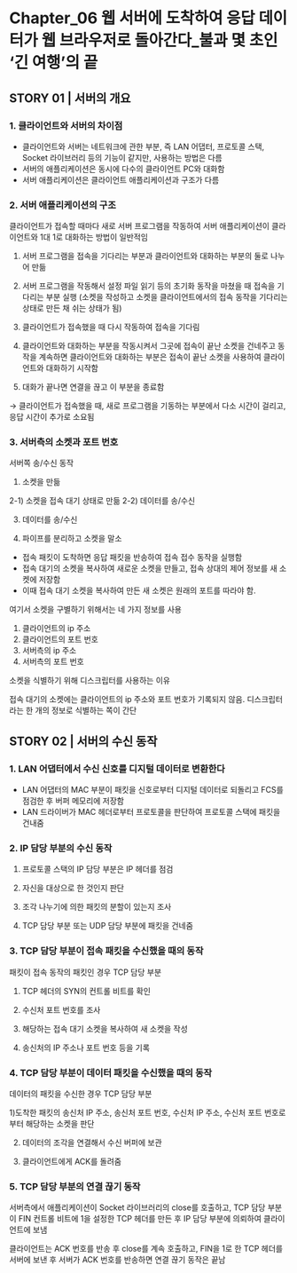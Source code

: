 # Chapter_06 웹 서버에 도착하여 응답 데이터가 웹 브라우저로 돌아간다_불과 몇 초인 ‘긴 여행’의 끝

## STORY 01 | 서버의 개요

### 1. 클라이언트와 서버의 차이점

- 클라이언트와 서버는 네트워크에 관한 부분, 즉 LAN 어댑터, 프로토콜 스택, Socket 라이브러리 등의 기능이 같지만, 사용하는 방법은 다름
- 서버의 애플리케이션은 동시에 다수의 클라이언트 PC와 대화함
- 서버 애플리케이션은 클라이언트 애플리케이션과 구조가 다름

### 2. 서버 애플리케이션의 구조

클라이언트가 접속할 때마다 새로 서버 프로그램을 작동하여 서버 애플리케이션이 클라이언트와 1대 1로 대화하는 방법이 일반적임

1) 서버 프로그램을 접속을 기다리는 부분과 클라이언트와 대화하는 부분의 둘로 나누어 만듦

2) 서버 프로그램을 작동해서 설정 파일 읽기 등의 초기화 동작을 마쳤을 때 접속을 기다리는 부분 실행 (소켓을 작성하고 소켓을 클라이언트에서의 접속 동작을 기다리는 상태로 만든 채 쉬는 상태가 됨)

3) 클라이언트가 접속했을 때 다시 작동하여 접속을 기다림

4) 클라이언트와 대화하는 부분을 작동시켜서 그곳에 접속이 끝난 소켓을 건네주고 동작을 계속하면 클라이언트와 대화하는 부분은 접속이 끝난 소켓을 사용하여 클라이언트와 대화하기 시작함

5) 대화가 끝나면 연결을 끊고 이 부분을 종료함

→ 클라이언트가 접속했을 때, 새로 프로그램을 기동하는 부분에서 다소 시간이 걸리고, 응답 시간이 추가로 소요됨

### 3. 서버측의 소켓과 포트 번호

서버쪽 송/수신 동작

1) 소켓을 만듦

2-1) 소켓을 접속 대기 상태로 만듦
2-2) 데이터를 송/수신

3) 데이터를 송/수신

4) 파이프를 분리하고 소켓을 말소

- 접속 패킷이 도착하면 응답 패킷을 반송하여 접속 접수 동작을 실행함
- 접속 대기의 소켓을 복사하여 새로운 소켓을 만들고, 접속 상대의 제어 정보를 새 소켓에 저장함
- 이때 접속 대기 소켓을 복사하여 만든 새 소켓은 원래의 포트를 따라야 함.

여기서 소켓을 구별하기 위해서는 네 가지 정보를 사용

1. 클라이언트의 ip 주소
2. 클라이언트의 포트 번호
3. 서버측의 ip 주소
4. 서버측의 포트 번호

소켓을 식별하기 위해 디스크립터를 사용하는 이유

접속 대기의 소켓에는 클라이언트의 ip 주소와 포트 번호가 기록되지 않음.
디스크립터라는 한 개의 정보로 식별하는 쪽이 간단

## STORY 02 | 서버의 수신 동작

### 1. LAN 어댑터에서 수신 신호를 디지털 데이터로 변환한다

- LAN 어댑터의 MAC 부분이 패킷을 신호로부터 디지털 데이터로 되돌리고 FCS를 점검한 후 버퍼 메모리에 저장함
- LAN 드라이버가 MAC 헤더로부터 프로토콜을 판단하여 프로토콜 스택에 패킷을 건내줌

### 2. IP 담당 부분의 수신 동작

1) 프로토콜 스택의 IP 담당 부분은 IP 헤더를 점검

2) 자신을 대상으로 한 것인지 판단

3) 조각 나누기에 의한 패킷의 분할이 있는지 조사

4) TCP 담당 부분 또는 UDP 담당 부분에 패킷을 건네줌

### 3. TCP 담당 부분이 접속 패킷을 수신했을 때의 동작

패킷이 접속 동작의 패킷인 경우 TCP 담당 부분

1) TCP 헤더의 SYN의 컨트롤 비트를 확인

2) 수신처 포트 번호를 조사

3) 해당하는 접속 대기 소켓을 복사하여 새 소켓을 작성

4) 송신처의 IP 주소나 포트 번호 등을 기록

### 4. TCP 담당 부분이 데이터 패킷을 수신했을 때의 동작

데이터의 패킷을 수신한 경우 TCP 담당 부분

1)도착한 패킷의 송신처 IP 주소, 송신처 포트 번호, 수신처 IP 주소, 수신처 포트 번호로부터 해당하는 소켓을 판단

2) 데이터의 조각을 연결해서 수신 버퍼에 보관

3) 클라이언트에게 ACK를 돌려줌

### 5. TCP 담당 부분의 연결 끊기 동작

서버측에서 애플리케이션이 Socket 라이브러리의 close를 호출하고, TCP 담당 부분이 FIN 컨트롤 비트에 1을 설정한 TCP 헤더를 만든 후 IP 담당 부분에 의뢰하여 클라이언트에 보냄

클라이언트는 ACK 번호를 반송 후 close를 계속 호출하고, FIN을 1로 한 TCP 헤더를 서버에 보낸 후 서버가 ACK 번호를 반송하면 연결 끊기 동작은 끝남